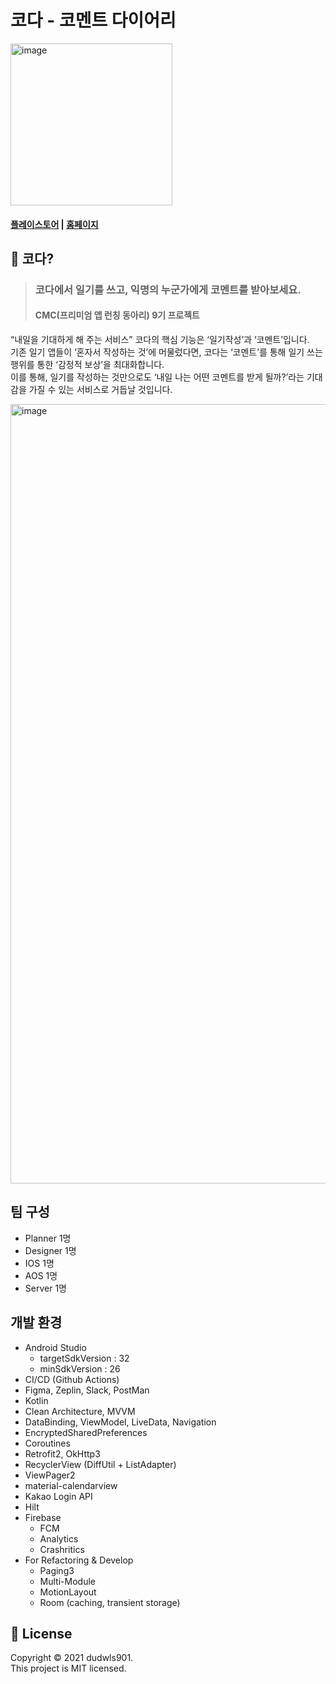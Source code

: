 # 코다 - 코멘트 다이어리
<img width="259" alt="image" src="https://user-images.githubusercontent.com/66052467/172058647-a50ee6a7-d134-4023-86fb-3374d8b34b6a.png">

#### [플레이스토어](https://play.google.com/store/apps/details?id=com.movingmaker.commentdiary) |  [홈페이지](https://glittery-silk-987.notion.site/Moving-Maker-52fb6a3152cb42a5b12edf4e49df7cf5)

## 🤷 코다?
> ### 코다에서 일기를 쓰고, 익명의 누군가에게 코멘트를 받아보세요.
> #### CMC(프리미엄 앱 런칭 동아리) 9기 프로젝트
“내일을 기대하게 해 주는 서비스” 코다의 핵심 기능은 ‘일기작성’과 ‘코멘트’입니다. <br>
기존 일기 앱들이 ‘혼자서 작성하는 것’에 머물렀다면, 코다는 ‘코멘트’를 통해 일기 쓰는 행위를 통한 ‘감정적 보상’을 최대화합니다. <br>
이를 통해, 일기를 작성하는 것만으로도 ‘내일 나는 어떤 코멘트를 받게 될까?’라는 기대감을 가질 수 있는 서비스로 거듭날 것입니다. <br>

<img width="1247" alt="image" src="https://user-images.githubusercontent.com/66052467/172058450-0e4ea58a-c443-45db-9ed9-716f904d3b89.png">

## 팀 구성
+ Planner 1명
+ Designer 1명
+ IOS 1명
+ AOS 1명
+ Server 1명
## 개발 환경
+ Android Studio
  + targetSdkVersion : 32
  + minSdkVersion : 26
+ CI/CD (Github Actions)
+ Figma, Zeplin, Slack, PostMan
+ Kotlin
+ Clean Architecture, MVVM
+ DataBinding, ViewModel, LiveData, Navigation
+ EncryptedSharedPreferences
+ Coroutines
+ Retrofit2, OkHttp3
+ RecyclerView (DiffUtil + ListAdapter)
+ ViewPager2
+ material-calendarview
+ Kakao Login API
+ Hilt
+ Firebase
    + FCM
    + Analytics
    + Crashritics
+ For Refactoring & Develop
    + Paging3
    + Multi-Module
    + MotionLayout
    + Room (caching, transient storage)
    
## 📝 License
Copyright © 2021 dudwls901. <br>
This project is MIT licensed.

